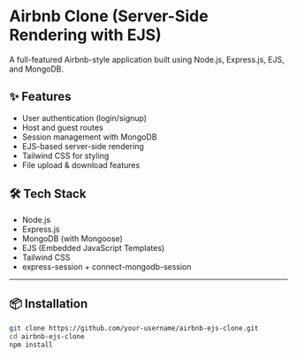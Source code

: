 # Airbnb Clone (Server-Side Rendering with EJS)

A full-featured Airbnb-style application built using Node.js, Express.js, EJS, and MongoDB.

## ✨ Features

- User authentication (login/signup)
- Host and guest routes
- Session management with MongoDB
- EJS-based server-side rendering
- Tailwind CSS for styling
- File upload & download features

## 🛠 Tech Stack

- Node.js
- Express.js
- MongoDB (with Mongoose)
- EJS (Embedded JavaScript Templates)
- Tailwind CSS
- express-session + connect-mongodb-session

---

## 📦 Installation

```bash
git clone https://github.com/your-username/airbnb-ejs-clone.git
cd airbnb-ejs-clone
npm install
